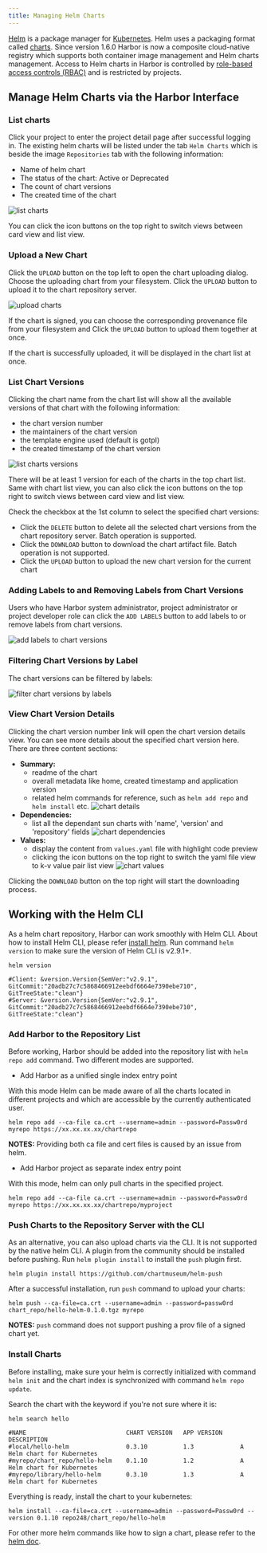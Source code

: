 ```yaml
---
title: Managing Helm Charts
---
```


[Helm](https://helm.sh) is a package manager for [Kubernetes](https://kubernetes.io). Helm uses a packaging format called [charts](https://docs.helm.sh/developing_charts). Since version 1.6.0 Harbor is now a composite cloud-native registry which supports both container image management and Helm charts management. Access to Helm charts in Harbor is controlled by [role-based access controls (RBAC)](https://en.wikipedia.org/wiki/Role-based_access_control) and is restricted by projects.

## Manage Helm Charts via the Harbor Interface

### List charts

Click your project to enter the project detail page after successful logging in. The existing helm charts will be listed under the tab `Helm Charts` which is beside the image `Repositories` tab with the following information:

* Name of helm chart
* The status of the chart: Active or Deprecated
* The count of chart versions
* The created time of the chart

![list charts](../img/list-charts.png)

You can click the icon buttons on the top right to switch views between card view and list view.

### Upload a New Chart

Click the `UPLOAD` button on the top left to open the chart uploading dialog. Choose the uploading chart from your filesystem. Click the `UPLOAD` button to upload it to the chart repository server.

![upload charts](../img/upload-charts.png)

If the chart is signed, you can choose the corresponding provenance file from your filesystem and Click the `UPLOAD` button to upload them together at once.

If the chart is successfully uploaded, it will be displayed in the chart list at once.

### List Chart Versions

Clicking the chart name from the chart list will show all the available versions of that chart with the following information:

* the chart version number
* the maintainers of the chart version
* the template engine used (default is gotpl)
* the created timestamp of the chart version

![list charts versions](../img/list-chart-versions.png)

There will be at least 1 version for each of the charts in the top chart list. Same with chart list view, you can also click the icon buttons on the top right to switch views between card view and list view.

Check the checkbox at the 1st column to select the specified chart versions:

* Click the `DELETE` button to delete all the selected chart versions from the chart repository server. Batch operation is supported.
* Click the `DOWNLOAD` button to download the chart artifact file. Batch operation is not supported.
* Click the `UPLOAD` button to upload the new chart version for the current chart

### Adding Labels to and Removing Labels from Chart Versions

Users who have Harbor system administrator, project administrator or project developer role can click the `ADD LABELS` button to add labels to or remove labels from chart versions.

![add labels to chart versions](../img/add-labels-to-chart-versions.png)

### Filtering Chart Versions by Label

The chart versions can be filtered by labels:

![filter chart versions by labels](../img/filter-chart-versions-by-label.png)

### View Chart Version Details

Clicking the chart version number link will open the chart version details view. You can see more details about the specified chart version here. There are three content sections:

* **Summary:**
  * readme of the chart
  * overall metadata like home, created timestamp and application version
  * related helm commands for reference, such as `helm add repo` and `helm install` etc.
![chart details](../img/chart-details.png)
* **Dependencies:**
  * list all the dependant sun charts with 'name', 'version' and 'repository' fields
![chart dependencies](../img/chart-dependencies.png)
* **Values:**
  * display the content from `values.yaml` file with highlight code preview
  * clicking the icon buttons on the top right to switch the yaml file view to k-v value pair list view
![chart values](../img/chart-values.png)

Clicking the `DOWNLOAD` button on the top right will start the downloading process.

## Working with the Helm CLI

As a helm chart repository, Harbor can work smoothly with Helm CLI. About how to install Helm CLI, please refer [install helm](https://docs.helm.sh/using_helm/#installing-helm). Run command `helm version` to make sure the version of Helm CLI is v2.9.1+.

```shell
helm version

#Client: &version.Version{SemVer:"v2.9.1", GitCommit:"20adb27c7c5868466912eebdf6664e7390ebe710", GitTreeState:"clean"}
#Server: &version.Version{SemVer:"v2.9.1", GitCommit:"20adb27c7c5868466912eebdf6664e7390ebe710", GitTreeState:"clean"}
```

### Add Harbor to the Repository List

Before working, Harbor should be added into the repository list with `helm repo add` command. Two different modes are supported.
* Add Harbor as a unified single index entry point

With this mode Helm can be made aware of all the charts located in different projects and which are accessible by the currently authenticated user.

```shell
helm repo add --ca-file ca.crt --username=admin --password=Passw0rd myrepo https://xx.xx.xx.xx/chartrepo
```

**NOTES:** Providing both ca file and cert files is caused by an issue from helm.

* Add Harbor project as separate index entry point

With this mode, helm can only pull charts in the specified project.

```shell
helm repo add --ca-file ca.crt --username=admin --password=Passw0rd myrepo https://xx.xx.xx.xx/chartrepo/myproject
```

### Push Charts to the Repository Server with the CLI

As an alternative, you can also upload charts via the CLI. It is not supported by the native helm CLI. A plugin from the community should be installed before pushing. Run `helm plugin install` to install the `push` plugin first.

```shell
helm plugin install https://github.com/chartmuseum/helm-push
```

After a successful installation, run `push` command to upload your charts:

```shell
helm push --ca-file=ca.crt --username=admin --password=passw0rd chart_repo/hello-helm-0.1.0.tgz myrepo
```

**NOTES:** `push` command does not support pushing a prov file of a signed chart yet.

### Install Charts

Before installing, make sure your helm is correctly initialized with command `helm init` and the chart index is synchronized with command `helm repo update`.

Search the chart with the keyword if you're not sure where it is:

```shell
helm search hello

#NAME                            CHART VERSION   APP VERSION     DESCRIPTION                
#local/hello-helm                0.3.10          1.3             A Helm chart for Kubernetes
#myrepo/chart_repo/hello-helm    0.1.10          1.2             A Helm chart for Kubernetes
#myrepo/library/hello-helm       0.3.10          1.3             A Helm chart for Kubernetes
```

Everything is ready, install the chart to your kubernetes:

```shell
helm install --ca-file=ca.crt --username=admin --password=Passw0rd --version 0.1.10 repo248/chart_repo/hello-helm
```

For other more helm commands like how to sign a chart, please refer to the [helm doc](https://docs.helm.sh/helm/#helm).
